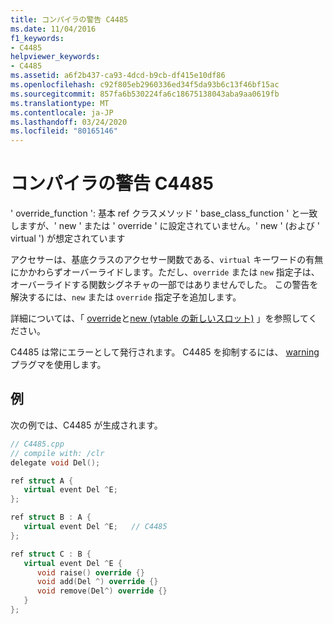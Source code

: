 ```yaml
---
title: コンパイラの警告 C4485
ms.date: 11/04/2016
f1_keywords:
- C4485
helpviewer_keywords:
- C4485
ms.assetid: a6f2b437-ca93-4dcd-b9cb-df415e10df86
ms.openlocfilehash: c92f805eb2960336ed34f5da93b6c13f46bf15ac
ms.sourcegitcommit: 857fa6b530224fa6c18675138043aba9aa0619fb
ms.translationtype: MT
ms.contentlocale: ja-JP
ms.lasthandoff: 03/24/2020
ms.locfileid: "80165146"
---
```

# <a name="compiler-warning-c4485"></a>コンパイラの警告 C4485

' override_function ': 基本 ref クラスメソッド ' base_class_function ' と一致しますが、' new ' または ' override ' に設定されていません。' new ' (および ' virtual ') が想定されています

アクセサーは、基底クラスのアクセサー関数である、`virtual` キーワードの有無にかかわらずオーバーライドします。ただし、`override` または `new` 指定子は、オーバーライドする関数シグネチャの一部ではありませんでした。 この警告を解決するには、`new` または `override` 指定子を追加します。

詳細については、「 [override](../../extensions/override-cpp-component-extensions.md)と[new (vtable の新しいスロット)](../../extensions/new-new-slot-in-vtable-cpp-component-extensions.md) 」を参照してください。

C4485 は常にエラーとして発行されます。 C4485 を抑制するには、 [warning](../../preprocessor/warning.md)プラグマを使用します。

## <a name="example"></a>例

次の例では、C4485 が生成されます。

```cpp
// C4485.cpp
// compile with: /clr
delegate void Del();

ref struct A {
   virtual event Del ^E;
};

ref struct B : A {
   virtual event Del ^E;   // C4485
};

ref struct C : B {
   virtual event Del ^E {
      void raise() override {}
      void add(Del ^) override {}
      void remove(Del^) override {}
   }
};
```

